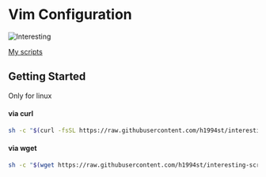 Vim Configuration
===

![Interesting](http://imgsrc.baidu.com/forum/pic/item/cf259345d688d43ffd4bb8237b1ed21b0ff43b22.jpg)

[My scripts](https://github.com/h1994st/interesting-scripts)

## Getting Started

Only for linux

#### via curl

```bash
sh -c "$(curl -fsSL https://raw.githubusercontent.com/h1994st/interesting-scripts/master/sync-vim-conf.sh)"
```

#### via wget

```bash
sh -c "$(wget https://raw.githubusercontent.com/h1994st/interesting-scripts/master/sync-vim-conf.sh -O -)"
```

